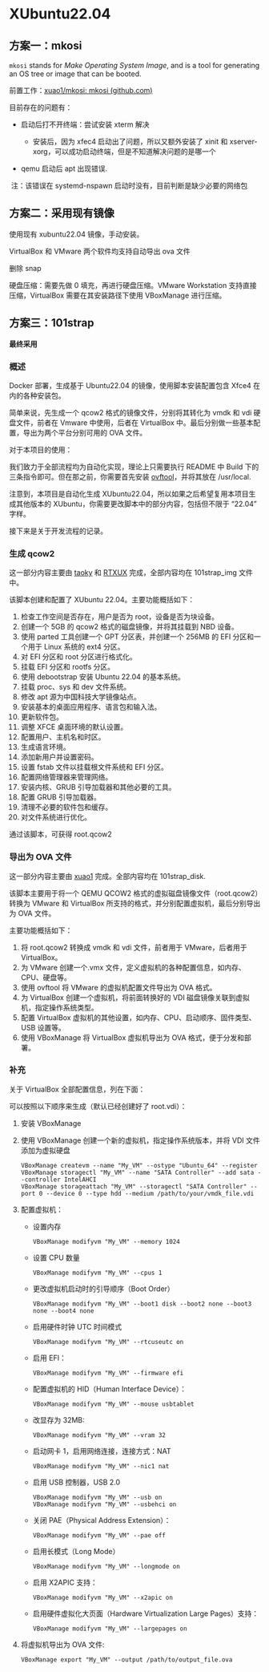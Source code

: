 # XUbuntu22.04

## 方案一：mkosi

`mkosi` stands for _Make Operating System Image_, and is a tool for generating an OS tree or image that can be booted.

前置工作：[xuao1/mkosi: mkosi (github.com)](https://github.com/xuao1/mkosi)

目前存在的问题有：

- 启动后打不开终端：尝试安装 xterm 解决

  - 安装后，因为 xfec4 启动出了问题，所以又额外安装了 xinit 和 xserver-xorg，可以成功启动终端，但是不知道解决问题的是哪一个

- qemu 启动后 apt 出现错误.

​ 注：该错误在 systemd-nspawn 启动时没有，目前判断是缺少必要的网络包

## 方案二：采用现有镜像

使用现有 xubuntu22.04 镜像，手动安装。

VirtualBox 和 VMware 两个软件均支持自动导出 ova 文件

删除 snap

硬盘压缩：需要先做 0 填充，再进行硬盘压缩。VMware Workstation 支持直接压缩，VirtualBox 需要在其安装路径下使用 VBoxManage 进行压缩。

## 方案三：101strap

**最终采用**

### 概述

Docker 部署，生成基于 Ubuntu22.04 的镜像，使用脚本安装配置包含 Xfce4 在内的各种安装包。

简单来说，先生成一个 qcow2 格式的镜像文件，分别将其转化为 vmdk 和 vdi 硬盘文件，前者在 Vmware 中使用，后者在 VirtualBox 中。最后分别做一些基本配置，导出为两个平台分别可用的 OVA 文件。

对于本项目的使用：

我们致力于全部流程均为自动化实现，理论上只需要执行 README 中 Build 下的三条指令即可。但在那之前，你需要首先安装 [ovftool](https://developer.vmware.com/web/tool/4.4.0/ovf)，并将其放在 /usr/local.

注意到，本项目是自动化生成 XUbuntu22.04，所以如果之后希望复用本项目生成其他版本的 XUbuntu，你需要更改脚本中的部分内容，包括但不限于 “22.04” 字样。

接下来是关于开发流程的记录。

### 生成 qcow2

这一部分内容主要由 [taoky](https://github.com/taoky) 和 [RTXUX](https://github.com/RTXUX) 完成，全部内容均在 101strap_img 文件中。

该脚本创建和配置了 XUbuntu 22.04。主要功能概括如下：

1. 检查工作空间是否存在，用户是否为 root，设备是否为块设备。
2. 创建一个 5GB 的 qcow2 格式的磁盘镜像，并将其挂载到 NBD 设备。
3. 使用 parted 工具创建一个 GPT 分区表，并创建一个 256MB 的 EFI 分区和一个用于 Linux 系统的 ext4 分区。
4. 对 EFI 分区和 root 分区进行格式化。
5. 挂载 EFI 分区和 rootfs 分区。
6. 使用 debootstrap 安装 Ubuntu 22.04 的基本系统。
7. 挂载 proc、sys 和 dev 文件系统。
8. 修改 apt 源为中国科技大学镜像站点。
9. 安装基本的桌面应用程序、语言包和输入法。
10. 更新软件包。
11. 调整 XFCE 桌面环境的默认设置。
12. 配置用户、主机名和时区。
13. 生成语言环境。
14. 添加新用户并设置密码。
15. 设置 fstab 文件以挂载根文件系统和 EFI 分区。
16. 配置网络管理器来管理网络。
17. 安装内核、GRUB 引导加载器和其他必要的工具。
18. 配置 GRUB 引导加载器。
19. 清理不必要的软件包和缓存。
20. 对文件系统进行优化。

通过该脚本，可获得 root.qcow2

### 导出为 OVA 文件

这一部分内容主要由 [xuao1](https://github.com/xuao1) 完成。全部内容均在 101strap_disk.

该脚本主要用于将一个 QEMU QCOW2 格式的虚拟磁盘镜像文件（root.qcow2）转换为 VMware 和 VirtualBox 所支持的格式，并分别配置虚拟机，最后分别导出为 OVA 文件。

主要功能概括如下：

1.  将 root.qcow2 转换成 vmdk 和 vdi 文件，前者用于 VMware，后者用于 VirtualBox。
2.  为 VMware 创建一个.vmx 文件，定义虚拟机的各种配置信息，如内存、CPU、硬盘等。
3.  使用 ovftool 将 VMware 的虚拟机配置文件导出为 OVA 格式。
4.  为 VirtualBox 创建一个虚拟机，将前面转换好的 VDI 磁盘镜像关联到虚拟机，指定操作系统类型。
5.  配置 VirtualBox 虚拟机的其他设置，如内存、CPU、启动顺序、固件类型、USB 设置等。
6.  使用 VBoxManage 将 VirtualBox 虚拟机导出为 OVA 格式，便于分发和部署。

### 补充

关于 VirtualBox 全部配置信息，列在下面：

可以按照以下顺序来生成（默认已经创建好了 root.vdi）：

1. 安装 VBoxManage

2. 使用 VBoxManage 创建一个新的虚拟机，指定操作系统版本，并将 VDI 文件添加为虚拟硬盘

   ```shell
   VBoxManage createvm --name "My_VM" --ostype "Ubuntu_64" --register
   VBoxManage storagectl "My_VM" --name "SATA Controller" --add sata --controller IntelAHCI
   VBoxManage storageattach "My_VM" --storagectl "SATA Controller" --port 0 --device 0 --type hdd --medium /path/to/your/vmdk_file.vdi
   ```

3. 配置虚拟机：

   - 设置内存

     ```shell
     VBoxManage modifyvm "My_VM" --memory 1024
     ```

   - 设置 CPU 数量

     ```shell
     VBoxManage modifyvm "My_VM" --cpus 1
     ```

   - 更改虚拟机启动时的引导顺序（Boot Order）

     ```shell
     VBoxManage modifyvm "My_VM" --boot1 disk --boot2 none --boot3 none --boot4 none
     ```

   - 启用硬件时钟 UTC 时间模式

     ```shell
     VBoxManage modifyvm "My_VM" --rtcuseutc on
     ```

   - 启用 EFI：

     ```shell
     VBoxManage modifyvm "My_VM" --firmware efi
     ```

   - 配置虚拟机的 HID（Human Interface Device）：

     ```shell
     VBoxManage modifyvm "My_VM" --mouse usbtablet
     ```

   - 改显存为 32MB:

     ```shell
     VBoxManage modifyvm "My_VM" --vram 32
     ```

   - 启动网卡 1，启用网络连接，连接方式：NAT

     ```shell
     VBoxManage modifyvm "My_VM" --nic1 nat
     ```

   - 启用 USB 控制器，USB 2.0

     ```shell
     VBoxManage modifyvm "My_VM" --usb on
     VBoxManage modifyvm "My_VM" --usbehci on
     ```

   - 关闭 PAE（Physical Address Extension）：

     ```shell
     VBoxManage modifyvm "My_VM" --pae off
     ```

   - 启用长模式（Long Mode）

     ```shell
     VBoxManage modifyvm "My_VM" --longmode on
     ```

   - 启用 X2APIC 支持：

     ```shell
     VBoxManage modifyvm "My_VM" --x2apic on
     ```

   - 启用硬件虚拟化大页面（Hardware Virtualization Large Pages）支持：

     ```shell
     VBoxManage modifyvm "My_VM" --largepages on
     ```

4. 将虚拟机导出为 OVA 文件:

   ```shell
   VBoxManage export "My_VM" --output /path/to/output_file.ova
   ```
